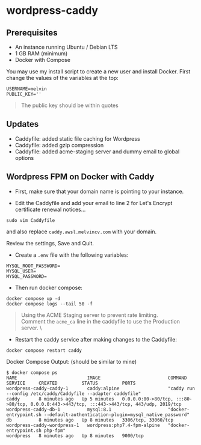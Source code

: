 # wordpress-caddy

## Prerequisites

- An instance running Ubuntu / Debian LTS
- 1 GB RAM (minimum)
- Docker with Compose

You may use my install script to create a new user and install Docker.
First change the values of the variables at the top:

```
USERNAME=melvin
PUBLIC_KEY=''
```

> The public key should be within quotes

## Updates

- Caddyfile: added static file caching for Wordpress
- Caddyfile: added gzip compression
- Caddyfile: added acme-staging server and dummy email to global options

## Wordpress FPM on Docker with Caddy 

- First, make sure that your domain name is pointing to your instance.

- Edit the Caddyfile and add your email to line 2 for Let's Encrypt certificate renewal notices...

```
sudo vim Caddyfile
```

and also replace `caddy.awsl.melvincv.com` with your domain.

Review the settings, Save and Quit.

- Create a `.env` file with the following variables:

```
MYSQL_ROOT_PASSWORD=
MYSQL_USER=
MYSQL_PASSWORD=
```

- Then run docker compose:

```
docker compose up -d
docker compose logs --tail 50 -f
```

> Using the ACME Staging server to prevent rate limiting. \
> Comment the `acme_ca` line in the caddyfile to use the Production server. \

- Restart the caddy service after making changes to the Caddyfile:

```
docker compose restart caddy
```

Docker Compose Output: (should be similar to mine)

```
$ docker compose ps
NAME                          IMAGE                         COMMAND                                                                        SERVICE     CREATED         STATUS         PORTS
wordpress-caddy-caddy-1       caddy:alpine                  "caddy run --config /etc/caddy/Caddyfile --adapter caddyfile"                  caddy       8 minutes ago   Up 5 minutes   0.0.0.0:80->80/tcp, :::80->80/tcp, 0.0.0.0:443->443/tcp, :::443->443/tcp, 443/udp, 2019/tcp
wordpress-caddy-db-1          mysql:8.1                     "docker-entrypoint.sh --default-authentication-plugin=mysql_native_password"   db          8 minutes ago   Up 8 minutes   3306/tcp, 33060/tcp
wordpress-caddy-wordpress-1   wordpress:php7.4-fpm-alpine   "docker-entrypoint.sh php-fpm"                                                 wordpress   8 minutes ago   Up 8 minutes   9000/tcp
```